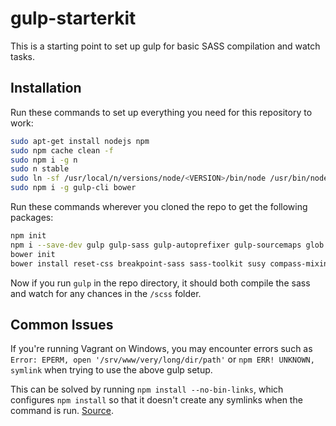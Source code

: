 # gulp-starterkit

This is a starting point to set up gulp for basic SASS compilation and watch tasks.

## Installation

Run these commands to set up everything you need for this repository to work:

```bash
sudo apt-get install nodejs npm
sudo npm cache clean -f
sudo npm i -g n
sudo n stable
sudo ln -sf /usr/local/n/versions/node/<VERSION>/bin/node /usr/bin/node 
sudo npm i -g gulp-cli bower
```

Run these commands wherever you cloned the repo to get the following packages:

```bash
npm init
npm i --save-dev gulp gulp-sass gulp-autoprefixer gulp-sourcemaps glob gulp-sass-glob es6-promise
bower init
bower install reset-css breakpoint-sass sass-toolkit susy compass-mixins --save
```

Now if you run `gulp` in the repo directory, it should both compile the sass and watch for any chances in the `/scss` folder.

## Common Issues

If you're running Vagrant on Windows, you may encounter errors such as `Error: EPERM, open '/srv/www/very/long/dir/path'` or `npm ERR! UNKNOWN, symlink` when trying to use the above gulp setup.

This can be solved by running `npm install --no-bin-links`, which configures `npm install` so that it doesn't create any symlinks when the command is run. [Source](https://harvsworld.com/2015/how-to-fix-npm-install-errors-on-vagrant-on-windows-because-the-paths-are-too-long/).
